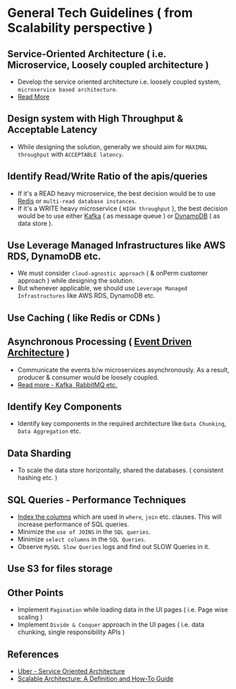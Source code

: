 
# General Tech Guidelines ( from Scalability perspective )

## Service-Oriented Architecture ( i.e. Microservice, Loosely coupled architecture )
- Develop the service oriented architecture i.e. loosely coupled system, `microservice based architecture`.
- [Read More](MonolothicToMicroservice)

## Design system with High Throughput & Acceptable Latency
- While designing the solution, generally we should aim for `MAXIMAL throughput` with `ACCEPTABLE latency`.

## Identify Read/Write Ratio of the apis/queries
- If it's a READ heavy microservice, the best decision would be to use [Redis](Redis) or `multi-read database instances`.
- If it's a WRITE heavy microservice ( `HIGH throughput` ), the best decision would be to use either [Kafka](MessageBrokers) ( as message queue ) or [DynamoDB](AWS/Databases/DynamoDB.md) ( as data store ).

## Use Leverage Managed Infrastructures like AWS RDS, DynamoDB etc.
- We must consider `cloud-agnostic approach` ( & onPerm customer approach ) while designing the solution.
- But whenever applicable, we should use `Leverage Managed Infrastructures` like AWS RDS, DynamoDB etc.

## Use Caching ( like Redis or CDNs )

## Asynchronous Processing ( [Event Driven Architecture](SystemGlossaries.md) )
- Communicate the events b/w microservices asynchronously. As a result, producer & consumer would be loosely coupled.
- [Read more - Kafka, RabbitMQ etc.](../DesignComponents/MessageBrokers)

## Identify Key Components
- Identify key components in the required architecture like `Data Chunking`, `Data Aggregation` etc.

## Data Sharding
- To scale the data store horizontally, shared the databases. ( consistent hashing etc. )

## SQL Queries - Performance Techniques
- [Index the columns](https://www.geeksforgeeks.org/indexing-in-databases-set-1/) which are used in `where`, `join` etc. clauses. This will increase performance of SQL queries.
- Minimize the `use of JOINS` in the `SQL queries`.
- Minimize `select columns` in the `SQL Queries`.
- Observe `MySQL Slow Queries` logs and find out SLOW Queries in it.

## Use S3 for files storage

## Other Points
- Implement `Pagination` while loading data in the UI pages ( i.e. Page wise scaling )
- Implement `Divide & Conquer` approach in the UI pages ( i.e. data chunking, single responsibility APIs )

## References
- [Uber - Service Oriented Architecture](https://eng.uber.com/service-oriented-architecture/)
- [Scalable Architecture: A Definition and How-To Guide](https://www.sentinelone.com/blog/scalable-architecture/)
